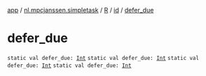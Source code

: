 [app](../../../index.md) / [nl.mpcjanssen.simpletask](../../index.md) / [R](../index.md) / [id](index.md) / [defer_due](.)

# defer_due

`static val defer_due: `[`Int`](https://kotlinlang.org/api/latest/jvm/stdlib/kotlin/-int/index.html)
`static val defer_due: `[`Int`](https://kotlinlang.org/api/latest/jvm/stdlib/kotlin/-int/index.html)
`static val defer_due: `[`Int`](https://kotlinlang.org/api/latest/jvm/stdlib/kotlin/-int/index.html)
`static val defer_due: `[`Int`](https://kotlinlang.org/api/latest/jvm/stdlib/kotlin/-int/index.html)